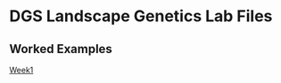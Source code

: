 # DGS Landscape Genetics Lab Files

## Worked Examples
[Week1](Week1_Importing_Genetic_Data/WorkedExample_Week1.nb.html)
